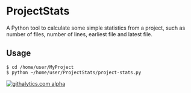 # ProjectStats
A Python tool to calculate some simple statistics from a project, such as number of files, number of lines, earliest file and latest file.

## Usage

    $ cd /home/user/MyProject
    $ python ~/home/user/ProjectStats/project-stats.py

[![githalytics.com alpha](https://cruel-carlota.pagodabox.com/09b9f91cde80eacf05390877f578d5ea "githalytics.com")](http://githalytics.com/WelcomWeb/ProjectStats)
